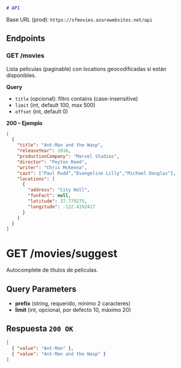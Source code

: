 ```md
# API
```
Base URL (prod): `https://sfmovies.azurewebsites.net/api`

## Endpoints

### GET /movies
Lista películas (paginable) con locations geocodificadas si están disponibles.

**Query**
- `title` (opcional): filtro contains (case-insensitive)
- `limit` (int, default 100, max 500)
- `offset` (int, default 0)

**200 – Ejemplo**
```json
[
  {
    "title": "Ant-Man and the Wasp",
    "releaseYear": 2018,
    "productionCompany": "Marvel Studios",
    "director": "Peyton Reed",
    "writer": "Chris McKenna",
    "cast": ["Paul Rudd","Evangeline Lilly","Michael Douglas"],
    "locations": [
      {
        "address": "City Hall",
        "funFact": null,
        "latitude": 37.779275,
        "longitude": -122.4192417
      }
    ]
  }
]
```
# GET /movies/suggest

Autocomplete de títulos de películas.

## Query Parameters
- **prefix** (string, requerido, mínimo 2 caracteres)  
- **limit** (int, opcional, por defecto 10, máximo 20)  

## Respuesta `200 OK`
```json
[
  { "value": "Ant-Man" },
  { "value": "Ant-Man and the Wasp" }
]
```
